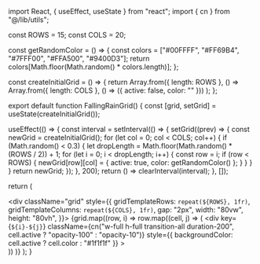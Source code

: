 import React, { useEffect, useState } from "react";
import { cn } from "@/lib/utils";

const ROWS = 15;
const COLS = 20;

const getRandomColor = () => {
  const colors = ["#00FFFF", "#FF69B4", "#7FFF00", "#FFA500", "#9400D3"];
  return colors[Math.floor(Math.random() * colors.length)];
};

const createInitialGrid = () => {
  return Array.from({ length: ROWS }, () =>
    Array.from({ length: COLS }, () => ({ active: false, color: "" }))
  );
};

export default function FallingRainGrid() {
  const [grid, setGrid] = useState(createInitialGrid());

  useEffect(() => {
    const interval = setInterval(() => {
      setGrid((prev) => {
        const newGrid = createInitialGrid();
        for (let col = 0; col < COLS; col++) {
          if (Math.random() < 0.3) {
            let dropLength = Math.floor(Math.random() * (ROWS / 2)) + 1;
            for (let i = 0; i < dropLength; i++) {
              const row = i;
              if (row < ROWS) {
                newGrid[row][col] = { active: true, color: getRandomColor() };
              }
            }
          }
        }
        return newGrid;
      });
    }, 200);
    return () => clearInterval(interval);
  }, []);

  return (
    <div className="min-h-screen bg-black flex items-center justify-center p-6">
      <div className="grid" style={{
        gridTemplateRows: `repeat(${ROWS}, 1fr)`,
        gridTemplateColumns: `repeat(${COLS}, 1fr)`,
        gap: "2px",
        width: "80vw",
        height: "80vh",
      }}>
        {grid.map((row, i) =>
          row.map((cell, j) => (
            <div
              key={`${i}-${j}`}
              className={cn("w-full h-full transition-all duration-200", cell.active ? "opacity-100" : "opacity-10")}
              style={{ backgroundColor: cell.active ? cell.color : "#1f1f1f" }}
            ></div>
          ))
        )}
      </div>
    </div>
  );
}
